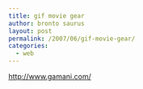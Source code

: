 ```yaml
---
title: gif movie gear
author: bronto saurus
layout: post
permalink: /2007/06/gif-movie-gear/
categories:
  - web
---
```

<a href="http://www.gamani.com/" target="_blank" >http://www.gamani.com/</a>